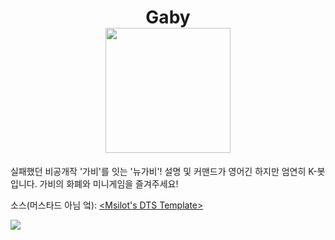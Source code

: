 <h1 align="center">Gaby<br>
<img src="https://cdn.discordapp.com/attachments/973479654251978772/988076929666150430/756abc2332cfefa0.jpeg" height=200/>
</h1>

실패했던 비공개작 '가비'를 잇는 '뉴가비'!
설명 및 커맨드가 영어긴 하지만 엄연히 K-봇입니다.
가비의 화폐와 미니게임을 즐겨주세요!

소스(머스타드 아님 엌): [<Msilot's DTS Template>](https://github.com/msilot1001/Typescript-DJS-Template)

<a href="https://discord.com/api/oauth2/authorize?client_id=987923035711496243&permissions=8&scope=bot%20applications.commands" target="_blank">
<img src="https://img.shields.io/badge/Gaby_Invite-4374D9?style=for-the-badge&logo=discord&logoColor=white"></a>
